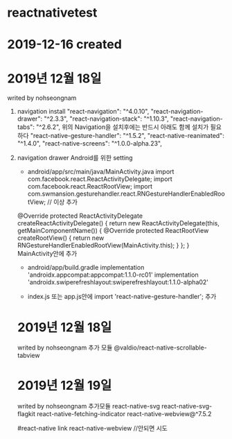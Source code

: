 # reactnativetest
# 2019-12-16 created

# 2019년 12월 18일
writed by nohseongnam

1. navigation install
"react-navigation": "^4.0.10",
"react-navigation-drawer": "^2.3.3",
"react-navigation-stack": "^1.10.3",
"react-navigation-tabs": "^2.6.2",
위의 Navigation을 설치후에는 반드시 아래도 함께 설치가 필요하다
"react-native-gesture-handler": "^1.5.2",
"react-native-reanimated": "^1.4.0",
"react-native-screens": "^1.0.0-alpha.23",

2. navigation drawer Android를 위한 setting
    - android/app/src/main/java/MainActivity.java 
    import com.facebook.react.ReactActivityDelegate;
    import com.facebook.react.ReactRootView;
    import com.swmansion.gesturehandler.react.RNGestureHandlerEnabledRootView; // 이상 추가

    @Override
    protected ReactActivityDelegate createReactActivityDelegate() {
        return new ReactActivityDelegate(this, getMainComponentName()) {
        @Override
        protected ReactRootView createRootView() {
            return new RNGestureHandlerEnabledRootView(MainActivity.this);
        }
        };
    }  MainActivity안에 추가

    - android/app/build.gradle
    implementation 'androidx.appcompat:appcompat:1.1.0-rc01'
    implementation 'androidx.swiperefreshlayout:swiperefreshlayout:1.1.0-alpha02'

    - index.js 또는 app.js안에
    import 'react-native-gesture-handler'; 추가


    # 2019년 12월 18일 
    writed by nohseongnam
    추가 모듈  @valdio/react-native-scrollable-tabview


    # 2019년 12월 19일 
    writed by nohseongnam
    추가모듈 
    react-native-svg
    react-native-svg-flagkit
    react-native-fetching-indicator
    react-native-webview@^7.5.2

    #react-native link react-native-webview //안되면 시도